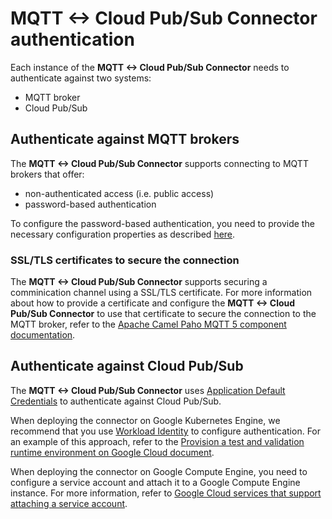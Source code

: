 # MQTT <-> Cloud Pub/Sub Connector authentication

Each instance of the **MQTT <-> Cloud Pub/Sub Connector** needs to authenticate
against two systems:

- MQTT broker
- Cloud Pub/Sub

## Authenticate against MQTT brokers

The **MQTT <-> Cloud Pub/Sub Connector** supports connecting to MQTT brokers that
offer:

- non-authenticated access (i.e. public access)
- password-based authentication

To configure the password-based authentication, you need to provide the necessary configuration
properties as described [here](https://camel.apache.org/components/latest/paho-mqtt5-component.html).

### SSL/TLS certificates to secure the connection

The **MQTT <-> Cloud Pub/Sub Connector** supports securing a comminication channel using a SSL/TLS
certificate. For more information about how to provide a certificate and configure the **MQTT <-> Cloud Pub/Sub Connector**
to use that certificate to secure the connection to the MQTT broker, refer to
the [Apache Camel Paho MQTT 5 component documentation](https://camel.apache.org/components/latest/paho-mqtt5-component.html).

## Authenticate against Cloud Pub/Sub

The **MQTT <-> Cloud Pub/Sub Connector** uses
[Application Default Credentials](https://cloud.google.com/docs/authentication#adc) to authenticate
against Cloud Pub/Sub.

When deploying the connector on Google Kubernetes Engine, we recommend that you use
[Workload Identity](https://cloud.google.com/kubernetes-engine/docs/concepts/workload-identity)
to configure authentication. For an example of this approach, refer to the
[Provision a test and validation runtime environment on Google Cloud document](./provision-deploy-google-cloud-gke.md).

When deploying the connector on Google Compute Engine, you need to configure a service account
and attach it to a Google Compute Engine instance. For more information, refer to
[Google Cloud services that support attaching a service account](https://cloud.google.com/docs/authentication/provide-credentials-adc#attached-sa).
